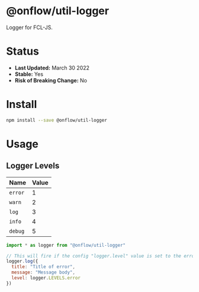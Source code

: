 # @onflow/util-logger

Logger for FCL-JS.

# Status

- **Last Updated:** March 30 2022
- **Stable:** Yes
- **Risk of Breaking Change:** No

# Install

```bash
npm install --save @onflow/util-logger
```

# Usage

## Logger Levels

| Name    | Value |
| ------- | ----- |
| `error` |   1   |
| `warn`  |   2   |
| `log`   |   3   |
| `info`  |   4   |
| `debug` |   5   |

```javascript
import * as logger from "@onflow/util-logger"

// This will fire if the config "logger.level" value is set to the error level or above
logger.log({
  title: "Title of error", 
  message: "Message body", 
  level: logger.LEVELS.error
})
```
